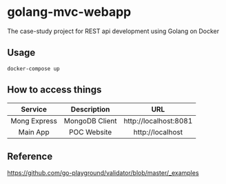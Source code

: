 # golang-mvc-webapp
The case-study project for REST api development using Golang on Docker

## Usage

`docker-compose up`


## How to access things
| Service   | Description |     URL      |
|:----------:|:-------------:|:-------------:|
| Mong Express | MongoDB Client | http://localhost:8081|
| Main App| POC Website| http://localhost|


## Reference
https://github.com/go-playground/validator/blob/master/_examples